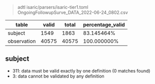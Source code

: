 > adtl isaric/parsers/isaric-tier1.toml OngoingFollowupSurve_DATA_2022-06-24_0802.csv

|table          |valid  |total  |percentage_valid|
|---------------|-------|-------|----------------|
|subject        |1549   |1863   |83.145464% |
|observation    |40575  |40575  |100.000000% |

## subject

* 311: data must be valid exactly by one definition (0 matches found)
* 3: data cannot be validated by any definition
